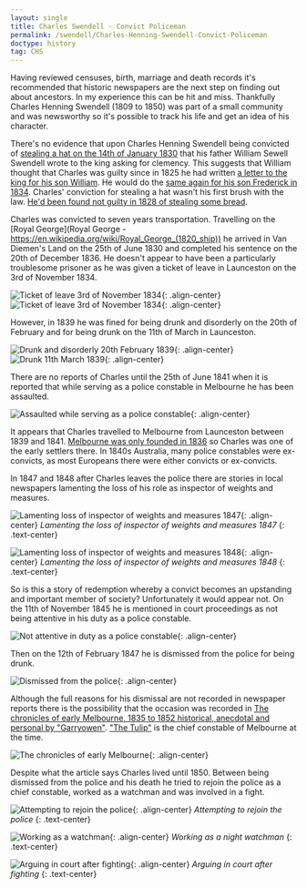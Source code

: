 ```yaml
---
layout: single
title: Charles Swendell - Convict Policeman
permalink: /swendell/Charles-Henning-Swendell-Convict-Policeman
doctype: history
tag: CHS
---
```

Having reviewed censuses, birth, marriage and death records it's recommended that historic newspapers are the next step on finding out about ancestors. In my experience this can be hit and miss. Thankfully Charles Henning Swendell (1809 to 1850) was part of a small community and was newsworthy so it's possible to track his life and get an idea of his character.

There's no evidence that upon Charles Henning Swendell being convicted of [stealing a hat on the 14th of January 1830](https://www.oldbaileyonline.org/browse.jsp?div=t18300114-102) that his father William Sewell Swendell wrote to the king asking for clemency. This suggests that William thought that Charles was guilty since in 1825 he had written [a letter to the king for his son William](/swendell/William-Swendell-Letter). He would do the [same again for his son Frederick in 1834](/swendell/Frederick-Augustus-Swendell-Letter). Charles' conviction for stealing a hat wasn't his first brush with the law. [He'd been found not guilty in 1828 of stealing some bread](https://www.oldbaileyonline.org/browse.jsp?id=t18280221-99&div=t18280221-99).

Charles was convicted to seven years transportation. Travelling on the [Royal George](Royal George - https://en.wikipedia.org/wiki/Royal_George_(1820_ship)) he arrived in Van Diemen's Land on the 25th of June 1830 and completed his sentence on the 20th of December 1836. He doesn't appear to have been a particularly troublesome prisoner as he was given a ticket of leave in Launceston on the 3rd of November 1834.

![Ticket of leave 3rd of November 1834](/images/CharlesSwendell/CSH1834-11-03CharlesSwendellTicketsOfLeaveLauncestonAdvertiserHeader.png "3rd of November 1834 Launceston Advertiser Headline"){: .align-center}
![Ticket of leave 3rd of November 1834](/images/CharlesSwendell/CSH1834-11-03CharlesSwendellTicketsOfLeaveLauncestonAdvertiserDetail.png "3rd of November 1834 Launceston Advertiser Detail"){: .align-center}

However, in 1839 he was fined for being drunk and disorderly on the 20th of February and for being drunk on the 11th of March in Launceston.

![Drunk and disorderly 20th February 1839](/images/CharlesSwendell/CSH1839-03-02CharlesSwindleTheCornwallChronicleLauncestonTasmania.png "20th of February 1839 The Cornwall Chronicle"){: .align-center}
![Drunk 11th March 1839](/images/CharlesSwendell/CSH1839-03-16CharlesSwindleTheCornwallChronicleLaunceston.png "16th of March 1839 The Cornwall Chronicle"){: .align-center}

There are no reports of Charles until the 25th of June 1841 when it is reported that while serving as a police constable in Melbourne he has been assaulted.

![Assaulted while serving as a police constable](/images/CharlesSwendell/CSH1841-07-17CharlesSwindelWeeklyFreePressAndPortPhillipCommercialAdvertiser.png "17th of July 1841 Weekly Free Press And Port Phillip Commercial Advertiser"){: .align-center}

It appears that Charles travelled to Melbourne from Launceston between 1839 and 1841. [Melbourne was only founded in 1836](https://en.wikipedia.org/wiki/Melbourne#History) so Charles was one of the early settlers there. In 1840s Australia, many police constables were ex-convicts, as most Europeans there were either convicts or ex-convicts.

In 1847 and 1848 after Charles leaves the police there are stories in local newspapers lamenting the loss of his role as inspector of weights and measures.

![Lamenting loss of inspector of weights and measures 1847](/images/CharlesSwendell/CSH1847-05-05CharlesSwindellThePortPhillipPatriotAndMorningAdvertiser.png "5th of May 1847 The Port Phillip Patriot And Morning Advertiser lamenting the loss of inspector of weights and measures"){: .align-center}
*Lamenting the loss of inspector of weights and measures 1847*
{: .text-center}

![Lamenting loss of inspector of weights and measures 1848](/images/CharlesSwendell/CSH1848-10-02CharlesSwindellPortPhillipAndSettlersJournal.png "2nd October 1848 Port Phillip And Settlers Journal lamenting the loss of inspector of weights and measures"){: .align-center}
*Lamenting the loss of inspector of weights and measures 1848*
{: .text-center}

So is this a story of redemption whereby a convict becomes an upstanding and important member of society? Unfortunately it would appear not. On the 11th of November 1845 he is mentioned in court proceedings as not being attentive in his duty as a police constable.

![Not attentive in duty as a police constable](/images/CharlesSwendell/CSH1845-11-11CharlesSwindellThePortPhillipPatriotAndMorningAdvertiser.png "11th November 1845 The Port Phillip Patriot And Morning Advertiser"){: .align-center}

Then on the 12th of February 1847 he is dismissed from the police for being drunk.

![Dismissed from the police](/images/CharlesSwendell/CSH1847-02-12CharlesSwindellThePortPhillipPatriotAndMorningAdvertiser.png "12th February 1847 The Port Phillip Patriot And Morning Advertiser"){: .align-center}

Although the full reasons for his dismissal are not recorded in newspaper reports there is the possibility that the occasion was recorded in [The chronicles of early Melbourne, 1835 to 1852 historical, anecdotal and personal by "Garryowen"](http://arrow.latrobe.edu.au:8080/vital/access/manager/Repository/latrobe:34479). ["The Tulip"](https://en.wikipedia.org/wiki/Victoria_Police) is the chief constable of Melbourne at the time.

![The chronicles of early Melbourne](/images/CharlesSwendell/CSHEarlyMelbourne.jpg "The chronicles of early Melbourne, 1835 to 1852 historical, anecdotal and personal"){: .align-center}

Despite what the article says Charles lived until 1850. Between being dismissed from the police and his death he tried to rejoin the police as a chief constable, worked as a watchman and was involved in a fight.

![Attempting to rejoin the police](/images/CharlesSwendell/CSH1848-04-18CharlesSwindellTheMelbourneArgus.png "18th August 1848 The Melbourne Argus"){: .align-center}
*Attempting to rejoin the police*
{: .text-center}

![Working as a watchman](/images/CharlesSwendell/CSH1848-08-26PortPhillipGazetteAndSettlersJournalCharlesSwindell.png "26th August 1848 Port Phillip Gazette And Settlers Journal"){: .align-center}
*Working as a night watchman*
{: .text-center}

![Arguing in court after fighting](/images/CharlesSwendell/CSH1849-05-11CharlesSwindleTheArgus.png "11th May 1849 The Argus"){: .align-center}
*Arguing in court after fighting*
{: .text-center}
